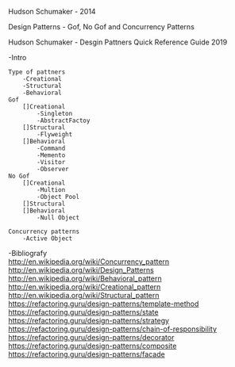 Hudson Schumaker - 2014

Design Patterns - Gof, No Gof and Concurrency Patterns

Hudson Schumaker - Desgin Pattners Quick Reference Guide 2019

-Intro

	Type of pattners
		-Creational 
		-Structural
		-Behavioral
	Gof
		[]Creational
			-Singleton
			-AbstractFactoy
		[]Structural
			-Flyweight
		[]Behavioral
			-Command
			-Memento
			-Visitor
			-Observer
	No Gof
		[]Creational
			-Multion
			-Object Pool
		[]Structural
		[]Behavioral
			-Null Object
		
	Concurrency patterns
		-Active Object
	
	
-Bibliografy <br>
http://en.wikipedia.org/wiki/Concurrency_pattern <br>
http://en.wikipedia.org/wiki/Design_Patterns     <br>
http://en.wikipedia.org/wiki/Behavioral_pattern  <br>
http://en.wikipedia.org/wiki/Creational_pattern  <br>
http://en.wikipedia.org/wiki/Structural_pattern  <br>
https://refactoring.guru/design-patterns/template-method <br>
https://refactoring.guru/design-patterns/state <br>
https://refactoring.guru/design-patterns/strategy <br>
https://refactoring.guru/design-patterns/chain-of-responsibility <br>
https://refactoring.guru/design-patterns/decorator <br>
https://refactoring.guru/design-patterns/composite <br>
https://refactoring.guru/design-patterns/facade

